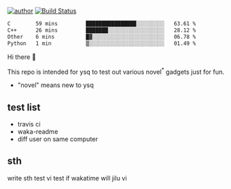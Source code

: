 [![author](https://img.shields.io/badge/author-ysq-green)](https://github.com/Yang-Shiqin)
[![Build Status](https://app.travis-ci.com/Yang-Shiqin/testall.svg?branch=main)](https://app.travis-ci.com/Yang-Shiqin/testall)

<!--START_SECTION:waka-->

```txt
C        59 mins         ████████████████░░░░░░░░░   63.61 %
C++      26 mins         ███████░░░░░░░░░░░░░░░░░░   28.12 %
Other    6 mins          █▓░░░░░░░░░░░░░░░░░░░░░░░   06.78 %
Python   1 min           ▒░░░░░░░░░░░░░░░░░░░░░░░░   01.49 %
```

<!--END_SECTION:waka-->

Hi there 👋

This repo is intended for ysq to test out various novel<sup>*</sup> gadgets just for fun.

- "novel" means new to ysq

## test list
- travis ci
- waka-readme
- diff user on same computer

## sth
write sth
test vi
test if wakatime will jilu vi

